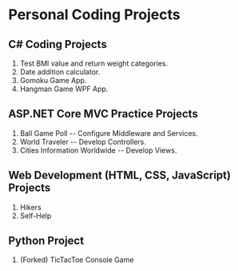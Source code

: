 # Personal Coding Projects

## C# Coding Projects

1. Test BMI value and return weight categories.
2. Date addition calculator.
3. Gomoku Game App.
4. Hangman Game WPF App.

## ASP.NET Core MVC Practice Projects

1. Ball Game Poll -- Configure Middleware and Services.
2. World Traveler -- Develop Controllers.
3. Cities Information Worldwide -- Develop Views.

## Web Development (HTML, CSS, JavaScript) Projects

1. Hikers
2. Self-Help

## Python Project

1. (Forked) TicTacToe Console Game
